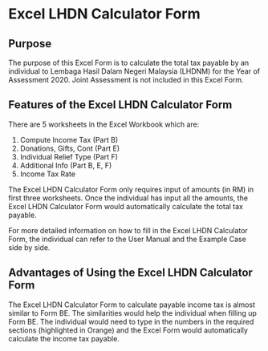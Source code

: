 # Excel LHDN Calculator Form

## Purpose
The purpose of this Excel Form is to calculate the total tax payable by an individual to Lembaga Hasil Dalam Negeri Malaysia (LHDNM) for the Year of Assessment 2020. Joint Assessment is not included in this Excel Form.

## Features of the Excel LHDN Calculator Form
There are 5 worksheets in the Excel Workbook which are:
1. Compute Income Tax (Part B)
2. Donations, Gifts, Cont (Part E)
3. Individual Relief Type (Part F)
4. Additional Info (Part B, E, F)
5. Income Tax Rate

The Excel LHDN Calculator Form only requires input of amounts (in RM) in first three worksheets. Once the individual has input all the amounts, the Excel LHDN Calculator Form would automatically calculate the total tax payable. 

For more detailed information on how to fill in the Excel LHDN Calculator Form, the individual can refer to the User Manual and the Example Case side by side.

## Advantages of Using the Excel LHDN Calculator Form
The Excel LHDN Calculator Form to calculate payable income tax is almost similar to Form BE. The similarities would help the individual when filling up Form BE. The individual would need to type in the numbers in the required sections (highlighted in Orange) and the Excel Form would automatically calculate the income tax payable. 
